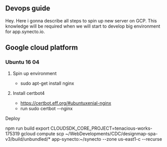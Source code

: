 ## Devops guide

Hey. Here i gonna describe all steps to spin up new server on GCP. This knowledge will be required when
we will start to develop big environment for app.synecto.io.

## Google cloud platform

### Ubuntu 16 04

1. Spin up environment

    - sudo apt-get install nginx

2. Install certbot4

    - https://certbot.eff.org/#ubuntuxenial-nginx
    - run sudo certbot --nginx


Deploy

npm run build
export CLOUDSDK_CORE_PROJECT=tenacious-works-175319
gcloud compute scp ~/WebDevelopments/CDC/designmap-spa-v3/build/unbundled/* app-synecto:~/synecto --zone us-east1-c --recurse